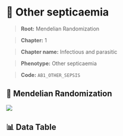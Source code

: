 # 🧪 Other septicaemia

> **Root:** Mendelian Randomization

> **Chapter:** 1  

> **Chapter name:** Infectious and parasitic

> **Phenotype:** Other septicaemia  

> **Code:** `AB1_OTHER_SEPSIS`

## 🧬 Mendelian Randomization  

<img src="/MR/Figures/Forward/AB1_OTHER_SEPSIS.png"/>

## 📊 Data Table

<CsvTableMRF src="/public/MR/Data/Forward/AB1_OTHER_SEPSIS.csv"/>
